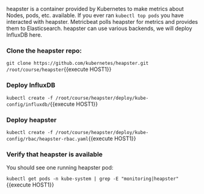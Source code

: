 heapster is a container provided by Kubernetes to make metrics about Nodes, pods, etc. available.  If you ever ran `kubectl top pods` you have interacted with heapster. Metricbeat polls heapster for metrics and provides them to Elasticsearch. heapster can use various backends, we will deploy InfluxDB here.

### Clone the heapster repo:

`git clone https://github.com/kubernetes/heapster.git /root/course/heapster`{{execute HOST1}}

### Deploy InfluxDB

`kubectl create -f /root/course/heapster/deploy/kube-config/influxdb/`{{execute HOST1}}

### Deploy heapster

`kubectl create -f /root/course/heapster/deploy/kube-config/rbac/heapster-rbac.yaml`{{execute HOST1}}

### Verify that heapster is available

You should see one running heapster pod:

`kubectl get pods -n kube-system | grep -E "monitoring|heapster"`{{execute HOST1}}
